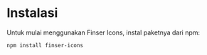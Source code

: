 # Instalasi

Untuk mulai menggunakan Finser Icons, instal paketnya dari npm:

```bash
npm install finser-icons
```
